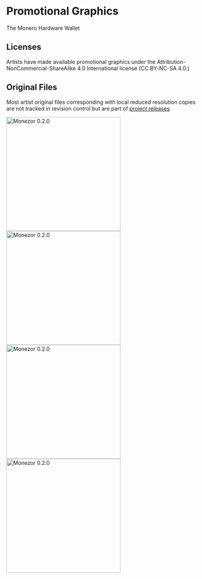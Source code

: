 # Promotional Graphics

The Monero Hardware Wallet

## Licenses

Artists have made available promotional graphics under the Attribution-NonCommercial-ShareAlike 4.0 International license (CC BY-NC-SA 4.0.)

## Original Files

Most artist original files corresponding with local reduced resolution copies are not tracked in revision control but are part of [project releases](https://github.com/monero-project/kastelo/releases/).

[<img width="300" src="https://taiga.getmonero.org/media/attachments/b/6/2/8/78dd76b4be427713747cb925724ffbe486d029e3717c4e883f28adec0123/gez_5766-small.jpeg.640x0_q85_crop.jpg" alt="Monezor 0.2.0" />](https://github.com/monero-project/kastelo/tree/master/hardware/monezor/)  
[<img width="300" src="https://taiga.getmonero.org/media/attachments/a/3/6/b/103b9a180ba4857c2c7f27e4cca2fdf761fc97d137d1936458ae05b97742/gez_5768-small.jpeg.640x0_q85_crop.jpg" alt="Monezor 0.2.0" />](https://github.com/monero-project/kastelo/tree/master/hardware/monezor/)  
[<img width="300" src="https://taiga.getmonero.org/media/attachments/3/7/b/b/bcd26f50194d9ca1238ddcad0c26997a0ad0faba154904bb509cedab75c5/gez_5793-small.jpeg.640x0_q85_crop.jpg" alt="Monezor 0.2.0" />](https://github.com/monero-project/kastelo/tree/master/hardware/monezor/)  
[<img width="300" src="https://taiga.getmonero.org/media/attachments/5/2/2/4/4eeb3cd510c41c179c6176c0bf616c8ae2ccacaed9ae6bc129473f6970be/gez_5754-small.jpeg.640x0_q85_crop.jpg" alt="Monezor 0.2.0" />](https://github.com/monero-project/kastelo/tree/master/hardware/monezor/)
